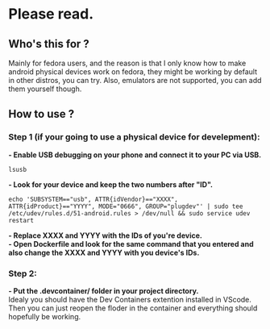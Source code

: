 # Please read.

## Who's this for ?
Mainly for fedora users, and the reason is that I only know how to make android physical devices work on fedora, they might be working by default in other distros, you can try. Also, emulators are not supported, you can add them yourself though.

## How to use ?

### Step 1 (if your going to use a physical device for develepment):
**- Enable USB debugging on your phone and connect it to your PC via USB.**
```
lsusb
```
**- Look for your device and keep the two numbers after "ID".**
```
echo 'SUBSYSTEM=="usb", ATTR{idVendor}=="XXXX", ATTR{idProduct}=="YYYY", MODE="0666", GROUP="plugdev"' | sudo tee /etc/udev/rules.d/51-android.rules > /dev/null && sudo service udev restart
```
**- Replace XXXX and YYYY with the IDs of you're device.**\
**- Open Dockerfile and look for the same command that you entered and also change the XXXX and YYYY with you device's IDs.**

### Step 2:
**- Put the .devcontainer/ folder in your project directory.**\
Idealy you should have the Dev Containers extention installed in VScode. Then you can just reopen the floder in the container and everything should hopefully be working.
